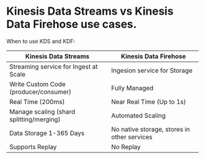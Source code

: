 # Kinesis Data Streams vs Kinesis Data Firehose use cases.

When to use KDS and KDF:

| Kinesis Data Streams | Kinesis Data Firehose |
| --- | --- |
| Streaming service for Ingest at Scale | Ingesion service for Storage |
| Write Custom Code (producer/consumer) | Fully Managed |
| Real Time (200ms) | Near Real Time (Up to 1s)|
| Manage scaling (shard splitting/merging) | Automated Scaling |
| Data Storage 1-365 Days | No native storage, stores in other services |
| Supports Replay | No Replay |